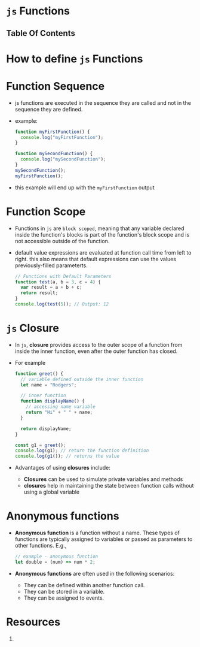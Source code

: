 # `js` Functions

## Table Of Contents

# How to define `js` Functions

# Function Sequence

- js functions are executed in the sequence they are called and not in the sequence they are defined.
- example:

  ```js
  function myFirstFunction() {
    console.log("myFirstFunction");
  }

  function mySecondFunction() {
    console.log("mySecondFunction");
  }
  mySecondFunction();
  myFirstFunction();
  ```

- this example will end up with the `myFirstFunction` output

# Function Scope

- Functions in `js` are `block scoped`, meaning that any variable declared inside the function's blocks is part of the function's block scope and is not accessible outside of the function.
- default value expressions are evaluated at function call time from left to right. this also means that default expressions can use the values previously-filled parameterts.

  ```js
  // Functions with Default Parameters
  function test(a, b = 3, c = 4) {
    var result = a + b + c;
    return result;
  }
  console.log(test(5)); // Output: 12
  ```

# `js` Closure

- In `js`, **closure** provides access to the outer scope of a function from inside the inner function, even after the outer function has closed.
- For example

  ```js
  function greet() {
    // variable defined outside the inner function
    let name = "Rodgers";

    // inner function
    function displayName() {
      // accessing name variable
      return "Hi" + " " + name;
    }

    return displayName;
  }

  const g1 = greet();
  console.log(g1); // return the function definition
  console.log(g1()); // returns the value
  ```

- Advantages of using **closures** include:
  - **Closures** can be used to simulate private variables and methods
  - **closures** help in maintaining the state between function calls without using a global variable

# Anonymous functions

- **Anonymous function** is a function without a name. These types of functions are typically assigned to variables or passed as parameters to other functions. E.g.,

  ```js
  // example - anonymous function
  let double = (num) => num * 2;
  ```

- **Anonymous functions** are often used in the following scenarios:
  - They can be defined within another function call.
  - They can be stored in a variable.
  - They can be assigned to events.


# Resources

1. []()
